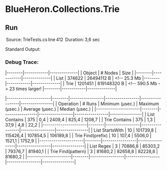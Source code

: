 ﻿# BlueHeron.Collections.Trie

## Run
   Source: TrieTests.cs line 412
   Duration: 3,6 sec

  Standard Output: 


### Debug Trace:
|--------|------------|--------------|
| Object |    # Nodes |         Size |
|--------|------------|--------------|
|   List |     374622 |   26494112 B | <!--  25.3 Mb
|--------|------------|--------------|
|   Trie |    1201451 |  619148320 B | <!-- 590.5 Mb -> 23 times larger!
|--------|------------|--------------|

|----------------------|--------|-----------------|-----------------|-----------------|----------------|
|            Operation | # Runs | Minimum (µsec.) | Maximum (µsec.) | Average (µsec.) | Median (µsec.) |
|----------------------|--------|-----------------|-----------------|-----------------|----------------|
|        List Contains |    375 |             0,4 |          2409,4 |           825,4 |         1208,7 |
|        Trie Contains |    375 |             1,3 |            37,9 |             4,8 |           22,2 |
|----------------------|--------|-----------------|-----------------|-----------------|----------------|
|      List StartsWith |     10 |        101739,8 |        115426,4 |        107854,5 |       106189,8 |
|    Trie Find(prefix) |     10 |           107,4 |          5506,0 |          1521,1 |         1752,9 |
|----------------------|--------|-----------------|-----------------|-----------------|----------------|
|           List Regex |      3 |         70886,8 |         85303,2 |         79376,7 |        81940,1 |
|   Trie Find(pattern) |      3 |         81680,2 |         82658,8 |         82228,8 |        81680,2 |
|----------------------|--------|-----------------|-----------------|-----------------|----------------|